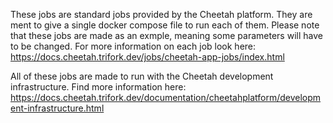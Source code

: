 These jobs are standard jobs provided by the Cheetah platform. They are ment to give a single docker compose file to run each of them. 
Please note that these jobs are made as an exmple, meaning some parameters will have to be changed.
For more information on each job look here: https://docs.cheetah.trifork.dev/jobs/cheetah-app-jobs/index.html

All of these jobs are made to run with the Cheetah development infrastructure.
Find more information here: https://docs.cheetah.trifork.dev/documentation/cheetahplatform/development-infrastructure.html
